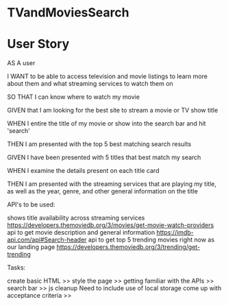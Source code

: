 # TVandMoviesSearch


# User Story

AS A user 

I WANT to be able to access television and movie listings to learn more about them and what streaming services to watch them on

SO THAT I can know where to watch my movie

GIVEN that I am looking for the best site to stream a movie or TV show title

WHEN I entire the title of my movie or show into the search bar and hit 'search'

THEN I am presented with the top 5 best matching search results

GIVEN I have been presented with 5 titles that best match my search

WHEN I examine the details present on each title card

THEN I am presented with the streaming services that are playing my title, as well as the year, genre, and other general information on the title


API's to be used:

shows title availability across streaming services https://developers.themoviedb.org/3/movies/get-movie-watch-providers
api to get movie description and general information https://imdb-api.com/api#Search-header 
api to get top 5 trending movies right now as our landing page https://developers.themoviedb.org/3/trending/get-trending

Tasks:

create basic HTML >>
style the page >>
getting familiar with the APIs >>
search bar >>
js cleanup
Need to include use of local storage
come up with acceptance criteria >> 